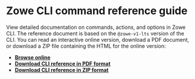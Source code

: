 # Zowe CLI command reference guide

View detailed documentation on commands, actions, and options in Zowe CLI. The reference document is based on the `@zowe-v1-lts` version of the CLI. You can read an interactive online version, download a PDF document, or download a ZIP file containing the HTML for the online version:
- <b><a href="/v1.26.x/web_help/index.html" target="_blank">Browse online</a></b>
- <b><a href="/v1.26.x/CLIReference_Zowe.pdf" target="_blank">Download CLI reference in PDF format</a></b>
- <b><a href="/v1.26.x/zowe_web_help.zip" target="_blank">Download CLI reference in ZIP format</a></b>
